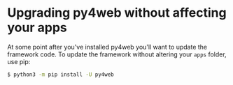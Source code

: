 # Upgrading py4web without affecting your apps 

At some point after you've installed py4web you'll want to update the framework code.
To update the framework without altering your `apps` folder, use pip:

```bash
$ python3 -m pip install -U py4web
```

